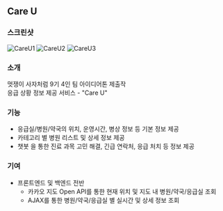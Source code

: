 ## Care U
### 스크린샷
![CareU1](https://user-images.githubusercontent.com/72490858/132077228-a02b397e-9376-4e18-8375-bef1bc848b0f.PNG)
![CareU2](https://user-images.githubusercontent.com/72490858/132077231-45aee0f8-72c3-4c04-8821-7497ecda359f.PNG)
![CareU3](https://user-images.githubusercontent.com/72490858/132077234-2793d6a7-d80c-456d-8c85-72bb2bc858ea.PNG)

### 소개
멋쟁이 사자처럼 9기 4인 팀 아이디어톤 제출작<br>
응급 상황 정보 제공 서비스 - "Care U"

### 기능
- 응급실/병원/약국의 위치, 운영시간, 병상 정보 등 기본 정보 제공
- 카테고리 별 병원 리스트 및 상세 정보 제공
- 챗봇 을 통한 진료 과목 고민 해결, 긴급 연락처, 응급 처치 등 정보 제공

### 기여
- 프론트엔드 및 백엔드 전반
    * 카카오 지도 Open API를 통한 현재 위치 및 지도 내 병원/약국/응급실 조회
    * AJAX를 통한 병원/약국/응급실 별 실시간 및 상세 정보 조회
